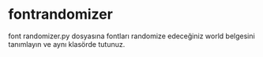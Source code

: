 # fontrandomizer
font randomizer.py dosyasına fontları randomize edeceğiniz world belgesini tanımlayın ve aynı klasörde tutunuz.
